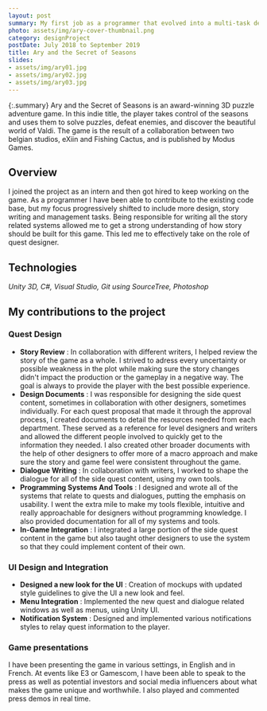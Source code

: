 ```yaml
---
layout: post
summary: My first job as a programmer that evolved into a multi-task design role.
photo: assets/img/ary-cover-thumbnail.png
category: designProject
postDate: July 2018 to September 2019
title: Ary and the Secret of Seasons
slides:
- assets/img/ary01.jpg
- assets/img/ary02.jpg
- assets/img/ary03.jpg
---
```


{:.summary}
Ary and the Secret of Seasons is an award-winning 3D puzzle adventure game. In this indie title, the player takes control of the seasons and uses them to solve puzzles, defeat enemies, and discover the beautiful world of Valdi.
The game is the result of a collaboration between two belgian studios, eXiin and Fishing Cactus, and is published by Modus Games.


## Overview
I joined the project as an intern and then got hired to keep working on the game. As a programmer I have been able to contribute to the existing code base, but my focus progressively shifted to include more design, story writing and management tasks. Being responsible for writing all the story related systems allowed me to get a strong understanding of how story should be built for this game. This led me to effectively take on the role of quest designer.
 

## Technologies
*Unity 3D, C#, Visual Studio, Git using SourceTree, Photoshop*

## My contributions to the project

### Quest Design
* **Story Review** : In collaboration with different writers, I helped review the story of the game as a whole. I strived to adress every uncertainty or possible weakness in the plot while making sure the story changes didn't impact the production or the gameplay in a negative way. The goal is always to provide the player with the best possible experience.
* **Design Documents** : I was responsible for designing the side quest content, sometimes in collaboration with other designers, sometimes individually. For each quest proposal that made it through the approval process, I created documents to detail the resources needed from each department. These served as a reference for level designers and writers and allowed the different people involved to quickly get to the information they needed. I also created other broader documents with the help of other designers to offer more of a macro approach and make sure the story and game feel were consistent throughout the game.
* **Dialogue Writing** : In collaboration with writers, I worked to shape the dialogue for all of the side quest content, using my own tools.
* **Programming Systems And Tools** : I designed and wrote all of the systems that relate to quests and dialogues, putting the emphasis on usability. I went the extra mile to make my tools flexible, intuitive and really approachable for designers without programming knowledge. I also provided documentation for all of my systems and tools.
* **In-Game Integration** : I integrated a large portion of the side quest content in the game but also taught other designers to use the system so that they could implement content of their own. 
  
### UI Design and Integration
* **Designed a new look for the UI** : Creation of mockups with updated style guidelines to give the UI a new look and feel.
* **Menu Integration** : Implemented the new quest and dialogue related windows as well as menus, using Unity UI.
* **Notification System** : Designed and implemented various notifications styles to relay quest information to the player.

### Game presentations
I have been presenting the game in various settings, in English and in French. At events like E3 or Gamescom, I have been able to speak to the press as well as potential investors and social media influencers about what makes the game unique and worthwhile. I also played and commented press demos in real time.